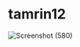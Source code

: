 # tamrin12 
![Screenshot (580)](https://user-images.githubusercontent.com/87909442/186747892-c2b83825-2d08-4aaf-ac15-37bc8ae4be8f.png)
